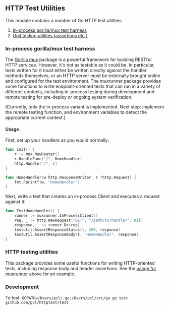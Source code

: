 ## HTTP Test Utilities ##

This module contains a number of Go HTTP test utilities.

1. [In-process gorilla/mux test harness](#in-process-gorillamux-test-harness)
2. [Unit testing utilities (assertions etc.)](#http-testing-utilities)

### In-process gorilla/mux test harness ###

The [Gorilla mux](http://www.gorillatoolkit.org/pkg/mux) package is a powerful framework
for building RESTful HTTP services. However, it's not as testable as it could be. In particular,
tests written for it must either be written directly against the handler methods themselves, or
an HTTP server must be externally brought online and configured for the test environment. The
muxrunner package provides some functions to write endpoint-oriented tests that can run in a
 variety of different contexts, including in-process testing during development and remote
 testing for pre-deploy or ongoing system verification.

(Currently, only the in-process variant is implemented. Next step: implement the remote testing
 function, and environment variables to detect the appropriate current context.)

#### Usage ####

First, set up your handlers as you would normally:

```go
func init() {
    r := mux.NewRouter()
    r.HandleFunc("/", HomeHandler)
    http.Handle("/", r)
}

func HomeHandler(w http.ResponseWriter, r *http.Request) {
    fmt.Fprintf(w, "HomeHandler")
}
```

Next, write a test that creates an in-process Client and executes a request against it:

```go
func TestHomeHandler() {
    runner := muxrunner.InProcessClient()
    req, _ := http.NewRequest("GET", "/path/to/handler", nil)
    response, _ := runner.Do(req)
    testutil.AssertResponseStatus(t, 200, response)
    testutil.AssertResponseBody(t, "HomeHandler", response)
}
```

### HTTP testing utilities ###

This package provides some useful functions for writing HTTP-oriented tests,
including response body and header assertions. See the [usage for muxrunner](#usage)
above for an example.

### Development ###

To test:
```GOPATH=/Users/pcl/.go:/Users/pcl/src/go go test github.com/pcl/httptest/test```